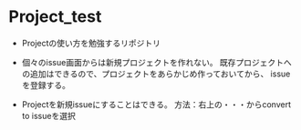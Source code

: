 # Project_test

- Projectの使い方を勉強するリポジトリ

- 個々のissue画面からは新規プロジェクトを作れない。
 既存プロジェクトへの追加はできるので、プロジェクトをあらかじめ作っておいてから、
 issueを登録する。

- Projectを新規issueにすることはできる。
 方法：右上の・・・からconvert to issueを選択
